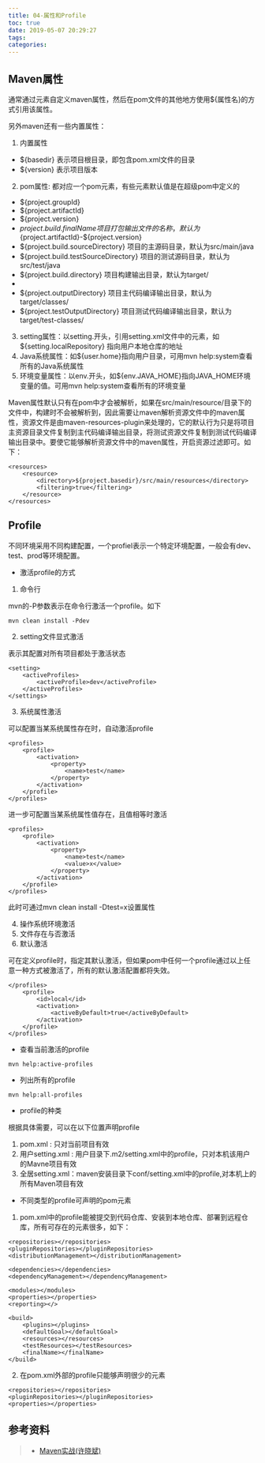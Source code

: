 ```yaml
---
title: 04-属性和Profile
toc: true
date: 2019-05-07 20:29:27
tags:
categories:
---
```



## Maven属性
通常通过<properties>元素自定义maven属性，然后在pom文件的其他地方使用${属性名}的方式引用该属性。

另外maven还有一些内置属性：
1. 内置属性

- ${basedir}  表示项目根目录，即包含pom.xml文件的目录
- ${version} 表示项目版本

2. pom属性: 都对应一个pom元素，有些元素默认值是在超级pom中定义的
- ${project.groupId}
- ${project.artifactId}
- ${project.version}
- ${project.build.finalName} 项目打包输出文件的名称，默认为${project.artifactId}-${project.version}
- ${project.build.sourceDirectory} 项目的主源码目录，默认为src/main/java
- ${project.build.testSourceDirectory} 项目的测试源码目录，默认为src/test/java
- ${project.build.directory} 项目构建输出目录，默认为target/
- 
- ${project.outputDirectory} 项目主代码编译输出目录，默认为target/classes/
- ${project.testOutputDirectory} 项目测试代码编译输出目录，默认为target/test-classes/

3. setting属性：以setting.开头，引用setting.xml文件中的元素，如${setting.localRepository} 指向用户本地仓库的地址
4. Java系统属性：如${user.home}指向用户目录，可用mvn help:system查看所有的Java系统属性
5. 环境变量属性：以env.开头，如${env.JAVA_HOME}指向JAVA_HOME环境变量的值。可用mvn help:system查看所有的环境变量


Maven属性默认只有在pom中才会被解析，如果在src/main/resource/目录下的文件中，构建时不会被解析到，因此需要让maven解析资源文件中的maven属性，资源文件是由maven-resources-plugin来处理的，它的默认行为只是将项目主资源目录文件复制到主代码编译输出目录，将测试资源文件复制到测试代码编译输出目录中。要使它能够解析资源文件中的maven属性，开启资源过滤即可。如下：
```
<resources>
    <resource>
        <directory>${project.basedir}/src/main/resources</directory>
        <filtering>true</filtering>
    </resource>
</resources>
```


## Profile
不同环境采用不同构建配置，一个profiel表示一个特定环境配置，一般会有dev、test、prod等环境配置。

- 激活profile的方式
1. 命令行

mvn的-P参数表示在命令行激活一个profile。如下
```
mvn clean install -Pdev
```

2. setting文件显式激活

表示其配置对所有项目都处于激活状态
```
<setting>
	<activeProfiles>
		<activeProfile>dev</activeProfile>
	</activeProfiles>
</settings>
```

3. 系统属性激活

可以配置当某系统属性存在时，自动激活profile

```
<profiles>
    <profile>
        <activation>
            <property>
                <name>test</name>
            </property>
        </activation>
    </profile>
</profiles>
```
进一步可配置当某系统属性值存在，且值相等时激活

```
<profiles>
    <profile>
        <activation>
            <property>
                <name>test</name>
                <value>x</value>
            </property>
        </activation>
    </profile>
</profiles>
```
此时可通过mvn clean install -Dtest=x设置属性

4. 操作系统环境激活
5. 文件存在与否激活
6. 默认激活

可在定义profile时，指定其默认激活，但如果pom中任何一个profile通过以上任意一种方式被激活了，所有的默认激活配置都将失效。
```
</profiles>
	<profile>
		<id>local</id>
		<activation>
			<activeByDefault>true</activeByDefault>
		</activation>
	</profile>
</profiles>
```

- 查看当前激活的profile

```
mvn help:active-profiles
```

- 列出所有的profile

```
mvn help:all-profiles
```

- profile的种类

根据具体需要，可以在以下位置声明profile

1. pom.xml : 只对当前项目有效
2. 用户setting.xml : 用户目录下.m2/setting.xml中的profile，只对本机该用户的Mavne项目有效
3. 全居setting.xml：maven安装目录下conf/setting.xml中的profile,对本机上的所有Maven项目有效

- 不同类型的profile可声明的pom元素

1. pom.xml中的profile能被提交到代码仓库、安装到本地仓库、部署到远程仓库，所有可存在的元素很多，如下：
```
<repositories></repositories>
<pluginRepositories></pluginRepositories>
<distributionManagement></distributionManagement>

<dependencies></dependencies>
<dependencyManagement></dependencyManagement>

<modules></modules>
<properties></properties>
<reporting></>

<build>
    <plugins></plugins>
    <defaultGoal></defaultGoal>
    <resources></resources>
    <testResources></testResources>
    <finalName></finalName>
</build>
```
2. 在pom.xml外部的profile只能够声明很少的元素
```
<repositories></repositories>
<pluginRepositories></pluginRepositories>
<properties></properties>
```



## 参考资料
> - [Maven实战(许晓斌)]()
